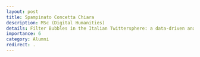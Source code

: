 ```yaml
---
layout: post
title: Spampinato Concetta Chiara
description: MSc (Digital Humanities) 
details: Filter Bubbles in the Italian Twittersphere: a data-driven analysis
importance: 6
category: Alumni
redirect: .
---
```

